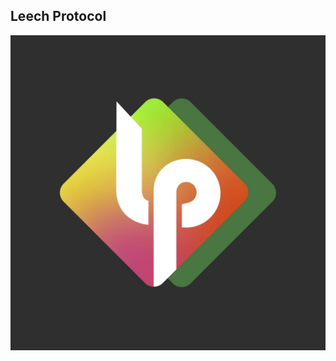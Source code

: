 <!-- ABOUT THE PROJECT -->

## Leech Protocol

[![Product Logo Screen Shot][product-logo]](https://www.leechprotocol.com)

<!-- MARKDOWN LINKS & IMAGES -->

[product-logo]: images/logo.jpg
